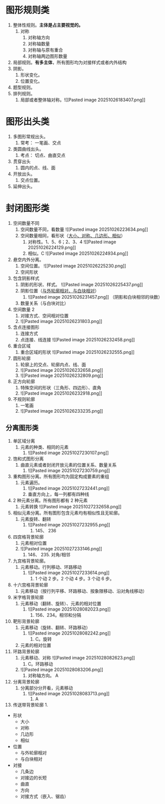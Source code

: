 # 图形规则类

1. 整体性规则。**主体是占主要视觉的。**
	1. 对称
		1. 对称轴方向
		2. 对称轴数量
		3. 对称轴与原有重合
		4. 对称轴两边图形数量
2. 局部规则。**有多主体**，所有图形均为对接样式或者内外结构
3. 阴影。
	1. 形状变化。
	2. 位置变化。
4. 题型规则。
5. 排列规则。
	1. 局部或者整体轴对称。![[Pasted image 20251026183407.png]]

# 图形出头类

1. 多图形常规出头。
	1. 常考： 一笔画、交点
2. 类圆曲线出头。
	1. 考点： 切点、曲直交点
3. 贯穿出头
	1. 圆内的点、线、面
4. 开放出头。
	1. 交点位置。
5. 延伸出头。

# 封闭图形类

1. 空间数量不同
	1. 空间数量不同，看数量 ![[Pasted image 20251026223634.png]]
	2. 空间数量相同，看形状（<u>大小、对称、几边形、相似</u>）
		1. 对称性。1、5、6；2、3、4 ![[Pasted image 20251026224129.png]]
		2. 相似。C ![[Pasted image 20251026224934.png]]
2. 悬空内外分离。 
	1. 空间位置。 ![[Pasted image 20251026225230.png]]
	2. 空间形状  
3. 包含阴影样式
	1. 阴影的形状、样式。 ![[Pasted image 20251026225437.png]]
	2. 阴影位置（<u>与外轮廓相对、与白块相对</u>）
		1. ![[Pasted image 20251026231457.png]] （阴影和白块相邻的块数）
	3. 数量关系（与白块对比）
4. 空间数量 2
	1. 对接方式、空间相对位置
	2. ![[Pasted image 20251026231803.png]]
5. 含点连接图形
	1. 连接方式
	2. 点连接、线连接  ![[Pasted image 20251026232458.png]]
6. 重合区域
	1. 重合区域的形状 ![[Pasted image 20251026232555.png]]
7. 圆形轮廓
	1. 轮廓上的交点、轮廓内点、线、面
	2. ![[Pasted image 20251026232658.png]]
	3. ![[Pasted image 20251026232809.png]]
8. 正方向轮廓
	1. 特殊空间的形状（三角形、四边形）、直角
	2. ![[Pasted image 20251026232918.png]]
9. 不规则轮廓
	1. 一笔画
	2. ![[Pasted image 20251026233235.png]]

## 分离图形类

1. 单区域分离
	1. 元素的种类、相同的元素
		1. ![[Pasted image 20251027230107.png]]
2. 饱和式图形分离
	1. 曲直元素或者封闭开放元素的位置关系、数量关系
		1. ![[Pasted image 20251027230759.png]]
3. 重构图形分离。所有图形均为固定构成要素的重组
	1. 元素遍历。
		1. ![[Pasted image 20251027232441.png]]
		2. 垂直方向上，每一列都有四种线
4. 2 种元素分离。所有图形都有 2 种元素
	1. 元素转换 ![[Pasted image 20251027232658.png]]
5. 相似元素分离。所有图形包含元素均有相似性且无轮廓。
	1. 元素旋转、翻转
		1. ![[Pasted image 20251027232955.png]]
			1. 145、 236
6. 四宫格背景轮廓
	1. 元素相对位置 
	2. ![[Pasted image 20251027233146.png]]
		1. 146、 235. 对角/相邻
7. 九宫格背景轮廓。 
	1. 元素移动。行列移动、环路移动
		1. ![[Pasted image 20251027233614.png]]
			1. 1 个动 2 步。2 个动 4 步。3 个动 6 步。
8. 十六宫格背景轮廓
	1. 元素移动（按行列平移、环路移动、按象限移动、沿对角线移动）
9. 米字格背景轮廓
	1. 元素移动（翻转、旋转）、元素的相对位置
		1. ![[Pasted image 20251028082023.png]]
			1. 156、234。相邻和分隔
10. 靶形背景轮廓
	1. 元素移动（旋转、翻转、环路移动）
		1. ![[Pasted image 20251028082242.png]]
			1. C。旋转
	2. 元素的相对位置
11. 环路背景轮廓
	1. 元素移动、对称 ![[Pasted image 20251028082623.png]]
		1. C。环路移动
	2. ![[Pasted image 20251028083206.png]]
		1. 对称轴方向。 A
12. 分离背景轮廓
	1. 分离部分分开看，元素移动
		1.  ![[Pasted image 20251028083713.png]]
			1. A
13. 传送带背景轮廓
	1. 






- 形状
	- 大小
	- 对称
	- 几边形
	- 相似
- 位置
	- 与外轮廓相对
	- 与白块相对
- 对接
	- 几条边
	- 对接边的长短
	- 曲直
	- 方向
	- 对接方式（嵌入、锯齿）

